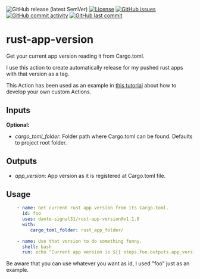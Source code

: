 ![GitHub release (latest SemVer)](https://img.shields.io/github/v/release/dante-signal31/rust-app-version)
[![License](https://img.shields.io/badge/License-BSD%203--Clause-blue.svg)](https://opensource.org/licenses/BSD-3-Clause)
[![GitHub issues](https://img.shields.io/github/issues/dante-signal31/rust-app-version)](https://github.com/dante-signal31/rust-app-version/issues)
[![GitHub commit activity](https://img.shields.io/github/commit-activity/y/dante-signal31/rust-app-version)](https://github.com/dante-signal31/rust-app-version/commits/main)
[![GitHub last commit](https://img.shields.io/github/last-commit/dante-signal31/rust-app-version)](https://github.com/dante-signal31/markdown2man/commits/main)

# rust-app-version
Get your current app version reading it from Cargo.toml.

I use this action to create automatically release for my pushed rust apps with that version as a tag.

This Action has been used as an example in [this tutorial](https://www.dlab.ninja/2021/12/how-to-create-your-own-custom-actions.html) 
about how to develop your own custom Actions.

## Inputs

**Optional:**
* *cargo_toml_folder*: Folder path where Cargo.toml can be found. Defaults to project root folder.

## Outputs
* *app_version*: App version as it is registered at Cargo.toml file.

## Usage

```yaml
    - name: Get current rust app version from its Cargo.toml.
      id: foo
      uses: dante-signal31/rust-app-version@v1.1.0
      with:
         cargo_toml_folder: rust_app_folder/
         
    - name: Use that version to do something funny.
      shell: bash
      run: echo "Current app version is ${{ steps.foo.outputs.app_version }}"
```

Be aware that you can use whatever you want as id, I used "foo" just as an example.
